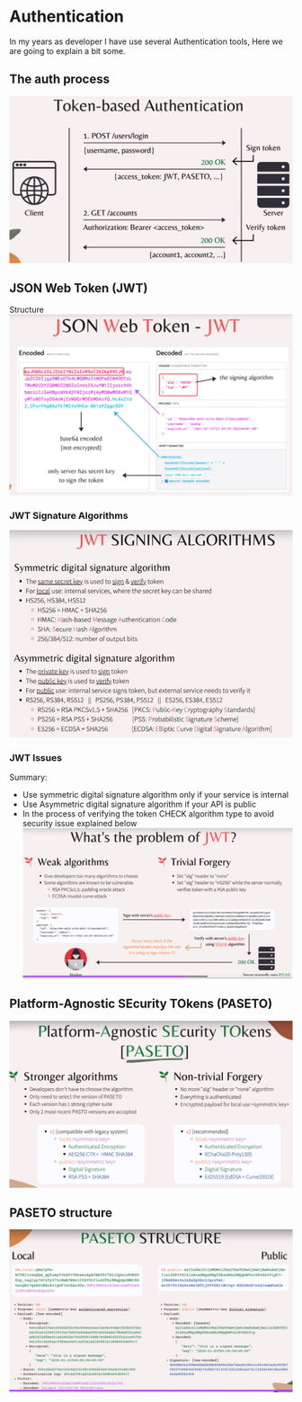 # Authentication

In my years as developer I have use several Authentication tools,
Here we are going to explain a bit some.

## The auth process
![auth_process.png](img%2Fauth_process.png)

## JSON Web Token (JWT)
Structure
![jwt_structure.png](img%2Fjwt_structure.png)

### JWT Signature Algorithms
![signature_algorithms.png](img%2Fsignature_algorithms.png)

### JWT Issues

Summary:
- Use symmetric digital signature algorithm only if your service is internal
- Use Asymmetric digital signature algorithm if your API is public
- In the process of verifying the token CHECK algorithm type to avoid security issue explained below
  ![jwt_issues.png](img%2Fjwt_issues.png)

## Platform-Agnostic SEcurity TOkens (PASETO)
![paseto_explained.png](img%2Fpaseto_explained.png)

## PASETO structure
![paseto_structure.png](img%2Fpaseto_structure.png)